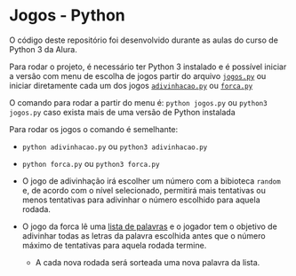 # Jogos - Python

O código deste repositório foi desenvolvido durante as aulas do curso de Python 3 da Alura.

Para rodar o projeto, é necessário ter Python 3 instalado e é possível iniciar a versão com menu de escolha de jogos partir do arquivo [`jogos.py`](./jogos.py) ou iniciar diretamente cada um dos jogos [`adivinhacao.py`](./adivinhacao.py) ou [`forca.py`](./forca.py)

O comando para rodar a partir do menu é:
`python jogos.py` ou `python3 jogos.py` caso exista mais de uma versão de Python instalada

Para rodar os jogos o comando é semelhante:
- `python adivinhacao.py` ou `python3 adivinhacao.py`
- `python forca.py` ou `python3 forca.py`

- O jogo de adivinhação irá escolher um número com a bibioteca `random` e, de acordo com o nível selecionado, permitirá mais tentativas ou menos tentativas para adivinhar o número escolhido para aquela rodada.

- O jogo da forca lê uma [lista de palavras](./palavras.txt) e o jogador tem o objetivo de adivinhar todas as letras da palavra escolhida antes que o número máximo de tentativas para aquela rodada termine.
    - A cada nova rodada será sorteada uma nova palavra da lista.